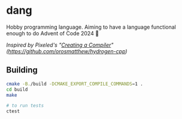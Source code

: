 # dang

Hobby programming language.  Aiming to have a language functional enough to do Advent of Code 2024 🤞

*Inspired by Pixeled's "[Creating a Compiler](https://www.youtube.com/playlist?list=PLUDlas_Zy_qC7c5tCgTMYq2idyyT241qs)" (https://github.com/orosmatthew/hydrogen-cpp)*

## Building

```sh
cmake -B./build -DCMAKE_EXPORT_COMPILE_COMMANDS=1 .
cd build
make

# to run tests
ctest
```
